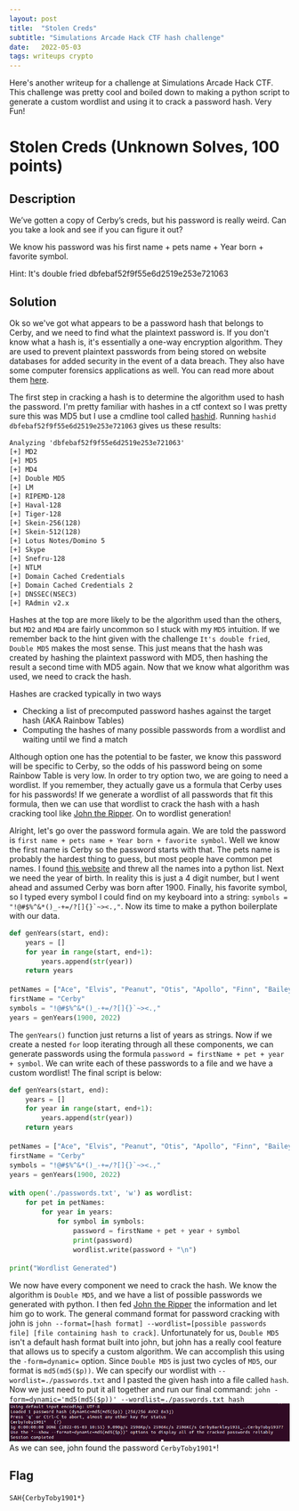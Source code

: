 ```yaml
---
layout: post
title:  "Stolen Creds"
subtitle: "Simulations Arcade Hack CTF hash challenge"
date:   2022-05-03
tags: writeups crypto
---
```

Here's another writeup for a challenge at Simulations Arcade Hack CTF. This challenge was pretty cool and boiled down to making a python script to generate a custom
wordlist and using it to crack a password hash. Very Fun!
# Stolen Creds (Unknown Solves, 100 points)
## Description
We’ve gotten a copy of Cerby’s creds, but his password is really weird. Can you take a look and see if you can figure it out?

We know his password was his first name + pets name + Year born + favorite symbol.

Hint: It's double fried dbfebaf52f9f55e6d2519e253e721063

## Solution
Ok so we've got what appears to be a password hash that belongs to Cerby, and we need to find what the plaintext password is. If you don't know what a hash is, it's
essentially a one-way encryption algorithm. They are used to prevent plaintext passwords from being stored on website databases for added security in the event of a 
data breach. They also have some computer forensics applications as well. You can read more about them [here](https://medium.com/@cmcorrales3/password-hashes-how-they-work-how-theyre-hacked-and-how-to-maximize-security-e04b15ed98d).

The first step in cracking a hash is to determine the algorithm used to hash the password. I'm pretty familiar with hashes in a ctf context so I was pretty sure this
was MD5 but I use a cmdline tool called [hashid](https://github.com/psypanda/hashID). Running ``hashid dbfebaf52f9f55e6d2519e253e721063`` gives us these results:
```
Analyzing 'dbfebaf52f9f55e6d2519e253e721063'
[+] MD2
[+] MD5
[+] MD4
[+] Double MD5
[+] LM
[+] RIPEMD-128
[+] Haval-128
[+] Tiger-128
[+] Skein-256(128)
[+] Skein-512(128)
[+] Lotus Notes/Domino 5
[+] Skype
[+] Snefru-128
[+] NTLM
[+] Domain Cached Credentials
[+] Domain Cached Credentials 2
[+] DNSSEC(NSEC3)
[+] RAdmin v2.x
```
Hashes at the top are more likely to be the algorithm used than the others, but ``MD2`` and ``MD4`` are fairly uncommon so I stuck with my ``MD5`` intuition. If we
remember back to the hint given with the challenge ``It's double fried``, ``Double MD5`` makes the most sense. This just means that the hash was created by hashing
the plaintext password with MD5, then hashing the result a second time with MD5 again. Now that we know what algorithm was used, we need to crack the hash.

Hashes are cracked typically in two ways
* Checking a list of precomputed password hashes against the target hash (AKA Rainbow Tables)
* Computing the hashes of many possible passwords from a wordlist and waiting until we find a match

Although option one has the potential to be faster, we know this password will be specific to Cerby, so the odds of his password being on some Rainbow Table is very low.
In order to try option two, we are going to need a wordlist. If you remember, they actually gave us a formula that Cerby uses for his passwords! If we generate a
wordlist of all passwords that fit this formula, then we can use that wordlist to crack the hash with a hash cracking tool like [John the Ripper](https://www.openwall.com/john/). On to wordlist generation!

Alright, let's go over the password formula again. We are told the password is ``first name + pets name + Year born + favorite symbol``. Well we know the first name is
Cerby so the password starts with that. The pets name is probably the hardest thing to guess, but most people have common pet names. I found [this website](https://7esl.com/dog-names/)
and threw all the names into a python list. Next we need the year of birth. In reality this is just a 4 digit number, but I went ahead and assumed Cerby was born after 1900.
Finally, his favorite symbol, so I typed every symbol I could find on my keyboard into a string: ``symbols = "!@#$%^&*()_-+=/?[]{}`~><.,"``. Now its time to make
a python boilerplate with our data.
```python
def genYears(start, end):
    years = []
    for year in range(start, end+1):
        years.append(str(year))
    return years

petNames = ["Ace", "Elvis", "Peanut", "Otis", "Apollo", "Finn", "Bailey", "Frankie", "Prince", "Bandit", "George", "Rex", "Baxter", "Gizmo", "Riley", "Bear", "Gunner", "Rocco", "Beau", "Gus", "Rocky", "Benji", "Hank", "Romeo", "Benny", "Harley", "Rosco", "Bently", "Henry", "Rudy", "Blue", "Hunter", "Rufus", "Bo", "Jack", "Rusty", "Boomer", "Ralph", "Ted", "Ben", "Jackson", "Sam", "Brady", "Jake", "Sammy", "Brody", "Jasper", "Samson", "Bruno", "Scooter", "Jax", "Brutus", "Joey", "Scout", "Bubba", "Coby", "Shadow", "Buddy", "Leo", "Simba", "Buster", "Loki", "Sparky", "Cash", "Louis", "Spike", "Champ", "Lucky", "Tank", "Chance", "Luke", "Teddy", "Charlie", "Patch", "Merlin", "Hector", "Dave", "Boris", "Basil", "Rupert", "Mack", "Thor", "Chase", "Marley", "Rolo", "Aries", "Leo", "Axel", "Barkley", "Toby", "Chester", "Max", "Bingo", "Tucker", "Chico", "Blaze", "Mickey", "Tyson", "Coco", "Bubba", "Chip", "Butch", "Chief", "Milo", "Vader", "Cody", "Buck", "Clifford", "Dodge", "Moose", "Winston", "Cooper", "Murphy", "Abbott", "Diego", "Goose", "Dane", "Fisher", "Yoda", "Copper", "Oliver", "Zeus", "Abe", "Dexter", "Ollie", "Aero", "Bones", "Digger", "Waffle", "Ziggy", "Aj", "Diesel", "Oreo", "Duke", "Oscar", "Angus", "Barney", "Bella", "Lola", "Luna", "Poppy", "Coco", "Ruby", "Molly", "Daisy", "Millie", "Rosie", "India", "Lucy", "Anna", "Cookie", "Pepper", "Biscuit", "Lily", "Bonnie", "Tilly", "Willow", "Roxy", "Nala", "Maisie", "Honey", "Penny", "Katy", "Fleur", "Mimi", "Mia", "Lexi", "Holly", "Bailey", "Skye", "Lulu", "Belle", "Skye", "Dolly", "Lottie", "Minnie", "Ellie", "Jess", "Betty", "Winnie", "Amber", "Sweetie", "Diamond", "Hetty", "Missy", "Mabel", "Sasha", "Cassie", "Jessie", "Sindy", "Sugar", "Ella", "Peggy", "Meg", "Misty", "Summer", "Maya", "Tess", "Izzy", "Evie", "Betsy", "Stella", "Muffin", "Pandora", "Nell", "Shelby", "Paris", "Phoebe", "Sophie", "Mitzy", "Tia", "Sage", "Peaches", "Darcey", "Jasmine", "Kali", "Pearl", "Raven", "Princess", "Pip", "Jade", "Opal", "Precious", "Sissy", "Liberty", "Marnie", "Matilda", "Lady", "Frankie", "Olive", "Maddie", "Nellie", "Harley", "Elsa", "Beau", "Mocha", "Dora", "Cleo", "Juno", "Dotty", "Morgan", "Pixie", "Ivy", "Freya", "Nina", "Margot", "Angel", "Sadie", "Sally", "Pebbles", "Suki", "Kiki", "Boo", "Star", "Zara", "Mopsi", "Flopsi"]    
firstName = "Cerby"
symbols = "!@#$%^&*()_-+=/?[]{}`~><.,"
years = genYears(1900, 2022)
```
The ``genYears()`` function just returns a list of years as strings. Now if we create a nested ``for`` loop iterating through all these components, we can generate
passwords using the formula ``password = firstName + pet + year + symbol``. We can write each of these passwords to a file and we have a custom wordlist! The final
script is below:
```python
def genYears(start, end):
    years = []
    for year in range(start, end+1):
        years.append(str(year))
    return years

petNames = ["Ace", "Elvis", "Peanut", "Otis", "Apollo", "Finn", "Bailey", "Frankie", "Prince", "Bandit", "George", "Rex", "Baxter", "Gizmo", "Riley", "Bear", "Gunner", "Rocco", "Beau", "Gus", "Rocky", "Benji", "Hank", "Romeo", "Benny", "Harley", "Rosco", "Bently", "Henry", "Rudy", "Blue", "Hunter", "Rufus", "Bo", "Jack", "Rusty", "Boomer", "Ralph", "Ted", "Ben", "Jackson", "Sam", "Brady", "Jake", "Sammy", "Brody", "Jasper", "Samson", "Bruno", "Scooter", "Jax", "Brutus", "Joey", "Scout", "Bubba", "Coby", "Shadow", "Buddy", "Leo", "Simba", "Buster", "Loki", "Sparky", "Cash", "Louis", "Spike", "Champ", "Lucky", "Tank", "Chance", "Luke", "Teddy", "Charlie", "Patch", "Merlin", "Hector", "Dave", "Boris", "Basil", "Rupert", "Mack", "Thor", "Chase", "Marley", "Rolo", "Aries", "Leo", "Axel", "Barkley", "Toby", "Chester", "Max", "Bingo", "Tucker", "Chico", "Blaze", "Mickey", "Tyson", "Coco", "Bubba", "Chip", "Butch", "Chief", "Milo", "Vader", "Cody", "Buck", "Clifford", "Dodge", "Moose", "Winston", "Cooper", "Murphy", "Abbott", "Diego", "Goose", "Dane", "Fisher", "Yoda", "Copper", "Oliver", "Zeus", "Abe", "Dexter", "Ollie", "Aero", "Bones", "Digger", "Waffle", "Ziggy", "Aj", "Diesel", "Oreo", "Duke", "Oscar", "Angus", "Barney", "Bella", "Lola", "Luna", "Poppy", "Coco", "Ruby", "Molly", "Daisy", "Millie", "Rosie", "India", "Lucy", "Anna", "Cookie", "Pepper", "Biscuit", "Lily", "Bonnie", "Tilly", "Willow", "Roxy", "Nala", "Maisie", "Honey", "Penny", "Katy", "Fleur", "Mimi", "Mia", "Lexi", "Holly", "Bailey", "Skye", "Lulu", "Belle", "Skye", "Dolly", "Lottie", "Minnie", "Ellie", "Jess", "Betty", "Winnie", "Amber", "Sweetie", "Diamond", "Hetty", "Missy", "Mabel", "Sasha", "Cassie", "Jessie", "Sindy", "Sugar", "Ella", "Peggy", "Meg", "Misty", "Summer", "Maya", "Tess", "Izzy", "Evie", "Betsy", "Stella", "Muffin", "Pandora", "Nell", "Shelby", "Paris", "Phoebe", "Sophie", "Mitzy", "Tia", "Sage", "Peaches", "Darcey", "Jasmine", "Kali", "Pearl", "Raven", "Princess", "Pip", "Jade", "Opal", "Precious", "Sissy", "Liberty", "Marnie", "Matilda", "Lady", "Frankie", "Olive", "Maddie", "Nellie", "Harley", "Elsa", "Beau", "Mocha", "Dora", "Cleo", "Juno", "Dotty", "Morgan", "Pixie", "Ivy", "Freya", "Nina", "Margot", "Angel", "Sadie", "Sally", "Pebbles", "Suki", "Kiki", "Boo", "Star", "Zara", "Mopsi", "Flopsi"]    
firstName = "Cerby"
symbols = "!@#$%^&*()_-+=/?[]{}`~><.,"
years = genYears(1900, 2022)

with open('./passwords.txt', 'w') as wordlist:
    for pet in petNames:
        for year in years:
            for symbol in symbols:
                password = firstName + pet + year + symbol
                print(password)
                wordlist.write(password + "\n")

print("Wordlist Generated")
```

We now have every component we need to crack the hash. We know the algorithm is ``Double MD5``, and we have a list of possible passwords we generated with python.
I then fed [John the Ripper](https://www.openwall.com/john/) the information and let him go to work. The general command format for password cracking with john
is ``john --format=[hash format] --wordlist=[possible passwords file] [file containing hash to crack]``. Unfortunately for us, ``Double MD5`` isn't a default 
hash format built into john, but john has a really cool feature that allows us to specify a custom algorithm. We can accomplish this using the ``-form=dynamic=``
option. Since ``Double MD5`` is just two cycles of ``MD5``, our format is ``md5(md5($p))``. We can specify our wordlist with ``--wordlist=./passwords.txt`` and I
pasted the given hash into a file called ``hash``. Now we just need to put it all together and run our final command: ``john -form=dynamic='md5(md5($p))' --wordlist=./passwords.txt hash``
![image](/img/cracked.png)
As we can see, john found the password ``CerbyToby1901*``!

## Flag
``SAH{CerbyToby1901*}``
